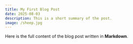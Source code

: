 ```yaml
---
title: My First Blog Post
date: 2025-08-03
description: This is a short summary of the post.
image: /sheep.jpg
---
```


Here is the full content of the blog post written in **Markdown**.
